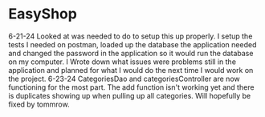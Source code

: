 # EasyShop

6-21-24
Looked at was needed to do to setup this up properly. I setup the tests I needed on postman, loaded up the database the application needed and changed the password in the application so it would run the database on my computer. I Wrote down what issues were problems still in the application and planned for what I would do the next time I would work on the project.
6-23-24
 CategoriesDao and categoriesController are now functioning for the most part. The add function isn't working yet and there is duplicates showing up when pulling up all categories. Will hopefully be fixed by tommrow.